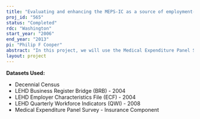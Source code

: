 ```yaml
---
title: "Evaluating and enhancing the MEPS-IC as a source of employment-related insurance estimates"
proj_id: "565"
status: "Completed"
rdc: "Washington"
start_year: "2006"
end_year: "2013"
pi: "Philip F Cooper"
abstract: "In this project, we will use the Medical Expenditure Panel Survey Insurance Component (MEPS-IC) to produce estimates of the factors affecting employer-sponsored health insurance.  We will investigate the quality of the MEPS-IC data, and we will enhance the usefulness of the MEPS-IC by matching information from several other datasets to it.   Estimates will be primarily derived from multivariate models and will focus on the following six broad areas: employers’ decisions to offer insurance; employers’ decisions on the types of plans to offer employees; employees’ health insurance enrollment decisions; employers’ decisions on the structure of their contributions towards premiums; employers’ labor market responses to employer-sponsored health insurance; employers’ decisions with respect to health insurance eligibility rules."
layout: project
---
```


**Datasets Used:**

  - Decennial Census 
  - LEHD Business Register Bridge (BRB) - 2004 
  - LEHD Employer Characteristics File (ECF) - 2004 
  - LEHD Quarterly Workforce Indicators (QWI) - 2008 
  - Medical Expenditure Panel Survey - Insurance Component 

